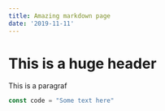 ```yaml
---
title: Amazing markdown page
date: '2019-11-11'
---
```

# This is a huge header

This is a paragraf

```javascript
const code = "Some text here"
```